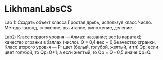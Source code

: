 # LikhmanLabsCS

Lab 1: Создать объект класса Простая дробь, используя класс Число. Методы: вывод, сложение, вычитание, умножение, деление.

Lab2: Класс первого уровня — Алмаз: название; вес (в каратах); качество огранки в баллах (число). Q = 0,4·вес + 0,6·качество огранки. 
      Класс второго уровня — P: цвет (белый, голубой, желтый, и тп) Qp: если цвет голубой, то Qp=Q+1; а если желтый, то Qp = Q – 0,5 иначе Qp=Q. 
